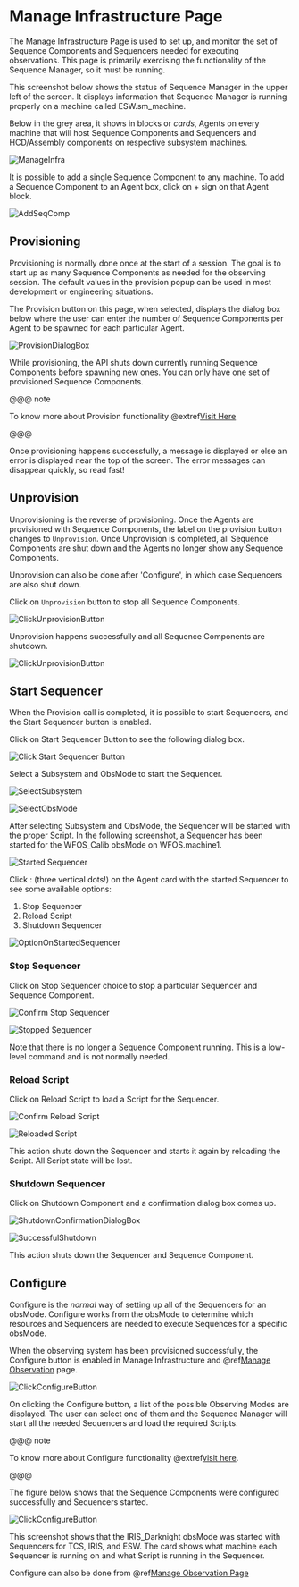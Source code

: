 # Manage Infrastructure Page

The Manage Infrastructure Page is used to set up, and monitor the set of Sequence Components and Sequencers needed for
executing observations.  This page is primarily exercising the functionality of the Sequence Manager, so it must be
running.

This screenshot below shows the status of Sequence Manager in the upper left of the screen.
It displays information that Sequence Manager is running properly on a machine called ESW.sm_machine.

Below in the grey area, it shows in blocks or *cards*, Agents on every machine that will host Sequence Components and Sequencers and HCD/Assembly components on respective subsystem machines.

![ManageInfra](./images/Manage-Infrastructure.png)

It is possible to add a single Sequence Component to any machine. To add a Sequence Component to an Agent box, click on + sign on that Agent block.

![AddSeqComp](./images/AddaSeqComp.png)

## Provisioning

Provisioning is normally done once at the start of a session. The goal is to start up as many Sequence Components as needed for the observing session.
The default values in the provision popup can be used in most development or engineering situations.

The Provision button on this page, when selected, displays the dialog box below where the user can enter the number of Sequence Components per Agent to be spawned for each particular Agent.

![ProvisionDialogBox](./images/ClickProvisionButton.png)

While provisioning, the API shuts down currently running Sequence Components before spawning new ones. You can only have one set of provisioned Sequence Components.

@@@ note

To know more about Provision functionality @extref[Visit Here](esw:technical/sequence-manager-tech.html#provision-sequence-components)

@@@

Once provisioning happens successfully, a message is displayed or else an error is displayed near the top of the screen.  The error messages can disappear quickly, so read fast!

## Unprovision

Unprovisioning is the reverse of provisioning.
Once the Agents are provisioned with Sequence Components, the label on the provision button changes to `Unprovision`.
Once Unprovision is completed, all Sequence Components are shut down and the Agents no longer show any Sequence Components.

Unprovision can also be done after 'Configure', in which case Sequencers are also shut down.

Click on `Unprovision` button to stop all Sequence Components.

![ClickUnprovisionButton](./images/ClickUnprovisionButton.png)

Unprovision happens successfully and all Sequence Components are shutdown.

![ClickUnprovisionButton](./images/UnProvision-Successful.png)

## Start Sequencer

When the Provision call is completed, it is possible to start Sequencers, and the Start Sequencer button is enabled.

Click on Start Sequencer Button to see the following dialog box.

![Click Start Sequencer Button](./images/ClickStartSequencerButton.png)

Select a Subsystem and ObsMode to start the Sequencer.

![SelectSubsystem](./images/StartSeq_selectSubsystem.png)

![SelectObsMode](./images/StartSeq_SelectSubsytem.png)

After selecting Subsystem and ObsMode, the Sequencer will be started with the proper Script.
In the following screenshot, a Sequencer has been started for the WFOS_Calib obsMode on WFOS.machine1.

![Started Sequencer](./images/StartedSequencer.png)

Click : (three vertical dots!) on the Agent card with the started Sequencer to see some available options:

1. Stop Sequencer
2. Reload Script
3. Shutdown Sequencer

![OptionOnStartedSequencer](./images/OptionsOnStartedSequencer.png)

### Stop Sequencer

Click on Stop Sequencer choice to stop a particular Sequencer and Sequence Component.

![Confirm Stop Sequencer](./images/ManageInfrastructure_StopSequencerConfirm.png)

![Stopped Sequencer](./images/ManageInfrastructure_StoppedSequencer.png)

Note that there is no longer a Sequence Component running.  This is a low-level command and is not normally needed.

### Reload Script

Click on Reload Script to load a Script for the Sequencer.

![Confirm Reload Script](./images/ManageInfrastructure_ReloadScriptConfirm.png)

![Reloaded Script](./images/ManageInfrastructure-ReloadedScript.png)

This action shuts down the Sequencer and starts it again by reloading the Script. All Script state will be lost.

### Shutdown Sequencer

Click on Shutdown Component and a confirmation dialog box comes up.

![ShutdownConfirmationDialogBox](./images/ShutdownSequencer.png)

![SuccessfulShutdown](./images/ShutdownSuccessful.png)

This action shuts down the Sequencer and Sequence Component.

## Configure

Configure is the *normal* way of setting up all of the Sequencers for an obsMode.  Configure works from the obsMode to determine which resources and Sequencers are needed
to execute Sequences for a specific obsMode.

When the observing system has been provisioned successfully, the Configure button is enabled in Manage Infrastructure and @ref[Manage Observation](ManageObservation.md) page.

![ClickConfigureButton](./images/ClickonConfigureButton.png)

On clicking the Configure button, a list of the possible Observing Modes are displayed. The user can select one of them and the Sequence Manager will start all the needed
Sequencers and load the required Scripts.

@@@ note

To know more about Configure functionality @extref[visit here](esw:technical/sequence-manager-tech.html#configuring-sequencers-for-an-observing-mode).

@@@

The figure below shows that the Sequence Components were configured successfully and Sequencers started.

![ClickConfigureButton](./images/ConfiguredSuccessfully.png)

This screenshot shows that the IRIS_Darknight obsMode was started with Sequencers for TCS, IRIS, and ESW. The card shows what machine
each Sequencer is running on and what Script is running in the Sequencer.

Configure can also be done from @ref[Manage Observation Page](ManageObservation.md)
